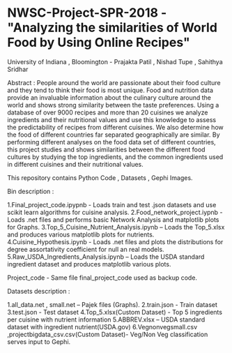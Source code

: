 # NWSC-Project-SPR-2018 - "Analyzing the similarities of World Food by Using Online Recipes"
University of Indiana , Bloomington - 
Prajakta Patil , Nishad Tupe , Sahithya Sridhar 

Abstract :
People around the world are passionate about their food culture and they tend to think their food is most unique. Food and nutrition data provide an invaluable information about the culinary culture around the world and shows strong similarity between the taste preferences. Using a database of over 9000 recipes and more than 20 cuisines we analyze ingredients and their nutritional values and use this knowledge to assess the predictability of recipes from different cuisines. We also determine how the food of different countries far separated geographically are similar. By performing different analyses on the food data set of different countries, this project studies and shows similarities between the different food cultures by studying the top ingredients, and the common ingredients used in different cuisines and their nutritional values.

This repository contains Python Code , Datasets , Gephi Images. 

Bin description :

1.Final_project_code.ipypnb - Loads train and test .json datasets and use scikit learn algorithms for cuisine analysis.
2.Food_network_project.iypnb - Loads .net files and performs basic Network Analysis and matplotlib plots for Graphs.
3.Top_5_Cuisine_Nutrient_Analysis.ipynb – Loads the Top_5.xlsx and produces various matplotlib plots for nutrients.
4.Cuisine_Hypothesis.ipynb - Loads .net files and plots the distributions for degree assortativity coefficient for null an real models.
5.Raw_USDA_Ingredients_Analysis.ipynb – Loads the USDA standard ingredient dataset and produces matplotlib various plots.

Project_code - Same file final_project_code used as backup code.

Datasets description :

1.all_data.net , small.net – Pajek files (Graphs).
2.train.json - Train dataset
3.test.json - Test dataset
4.Top_5.xlsx(Custom Dataset) - Top 5 ingredients per cuisine with nutrient information
5.ABBREV.xlsx – USDA standard dataset with ingredient nutrient(USDA.gov)
6.Vegnonvegsmall.csv ,projectbigdata_csv.csv(Custom Dataset)- Veg/Non Veg classification serves input to Gephi.
